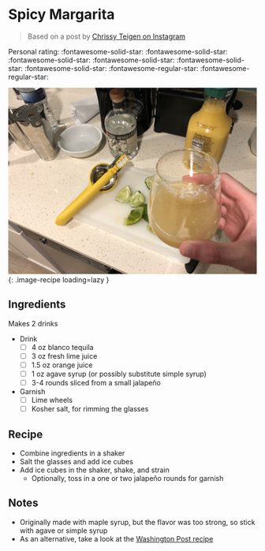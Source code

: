 <!-- Do not modify sections with "AUTO-*". They are updated by make.py -->

# Spicy Margarita

> Based on a post by [Chrissy Teigen on Instagram](https://www.instagram.com/p/CEmz6BOHzRM)

<!-- rating=3; (User can specify rating on scale of 1-5) -->
<!-- AUTO-UserRating -->
Personal rating: :fontawesome-solid-star: :fontawesome-solid-star: :fontawesome-solid-star: :fontawesome-solid-star: :fontawesome-solid-star: :fontawesome-solid-star: :fontawesome-regular-star: :fontawesome-regular-star:
<!-- /AUTO-UserRating -->

<!-- name_image=spicy_margarita.jpg; (User can specify image name) -->
<!-- AUTO-Image -->
![spicy_margarita.jpg](./spicy_margarita.jpg){: .image-recipe loading=lazy }
<!-- /AUTO-Image -->

## Ingredients

Makes 2 drinks

* Drink
    * [ ] 4 oz blanco tequila⁠
    * [ ] 3 oz fresh lime juice
    * [ ] 1.5 oz orange juice⁠
    * [ ] 1 oz agave syrup (or possibly substitute simple syrup)⁠
    * [ ] 3-4 rounds sliced from a small jalapeño
* Garnish
    * [ ] Lime wheels
    * [ ] Kosher salt, for rimming the glasses⁠

## Recipe

* Combine ingredients in a shaker
* Salt the glasses and add ice cubes
* Add ice cubes in the shaker, shake, and strain
    * Optionally, toss in a one or two jalapeño rounds for garnish

## Notes

- Originally made with maple syrup, but the flavor was too strong, so stick with agave or simple syrup
- As an alternative, take a look at the [Washington Post recipe](https://www.washingtonpost.com/recipes/strawberry-jalapeno-non-rita-or-margarita/17299/?no_nav=true&p9w22b2p=b2p22p9w00098)
